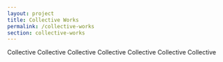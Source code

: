 ```yaml
---
layout: project
title: Collective Works
permalink: /collective-works
section: collective-works
---
```


Collective
Collective
Collective
Collective
Collective
Collective
Collective
